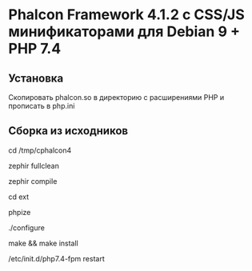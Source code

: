 # Phalcon Framework 4.1.2 с CSS/JS минификаторами для Debian 9 + PHP 7.4


## Установка

Скопировать phalcon.so в директорию с расширениями PHP и прописать в php.ini 


## Сборка из исходников

cd /tmp/cphalcon4

zephir fullclean

zephir compile

cd ext

phpize

./configure

make && make install

/etc/init.d/php7.4-fpm restart